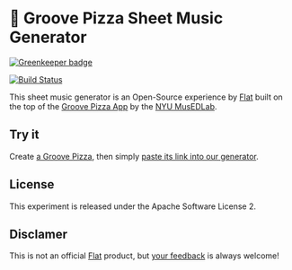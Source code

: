 # 🍕 Groove Pizza Sheet Music Generator

[![Greenkeeper badge](https://badges.greenkeeper.io/FlatIO/experiment-groovepizza.svg?token=d67c40d41f598c6611e0e82d083a8cb29767f017b97a9e38094164de09ca15ac&ts=1493570667520)](https://greenkeeper.io/)

[![Build Status](https://travis-ci.org/FlatIO/experiment-groovepizza.svg?branch=master)](https://travis-ci.org/FlatIO/experiment-groovepizza)

This sheet music generator is an Open-Source experience by [Flat](https://flat.io)
built on the top of the [Groove Pizza App](https://apps.musedlab.org/groovepizza) by the [NYU MusEDLab](https://musedlab.org/).

## Try it

Create [a Groove Pizza](https://apps.musedlab.org/groovepizza), then simply [paste its link into our generator](https://flatio.github.io/experiment-groovepizza).

## License

This experiment is released under the Apache Software License 2.

## Disclamer

This is not an official [Flat](https://flat.io) product, but [your feedback](mailto:hello@flat.io) is always welcome!
